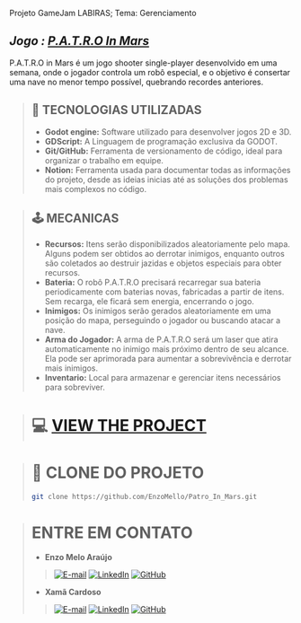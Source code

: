 Projeto GameJam LABIRAS; Tema: Gerenciamento

## ***Jogo :  [P.A.T.R.O In Mars](https://xamacardoso.itch.io/patro-in-mars)***
P.A.T.R.O in Mars é um jogo shooter single-player desenvolvido em uma semana, onde o jogador controla um robô especial, e o objetivo é consertar uma nave no menor tempo possível, quebrando recordes anteriores.

> ## 🔦 TECNOLOGIAS UTILIZADAS
> * **Godot engine:** Software utilizado para desenvolver jogos 2D e 3D.
> * **GDScript:**  A Linguagem de programação exclusiva da GODOT.
> * **Git/GitHub:**  Ferramenta de versionamento de código, ideal para organizar o trabalho em equipe.
> * **Notion:** Ferramenta usada para documentar todas as informações do projeto, desde as ideias inicias até as soluções dos problemas mais complexos no código.

> ## 🕹️ MECANICAS
>  * **Recursos:** Itens serão disponibilizados aleatoriamente pelo mapa. Alguns podem ser obtidos ao derrotar inimigos, enquanto outros são coletados ao destruir jazidas e objetos especiais para obter recursos.
>  * **Bateria:** O robô P.A.T.R.O precisará recarregar sua bateria periodicamente com baterias novas, fabricadas a partir de itens. Sem recarga, ele ficará sem energia, encerrando o jogo.
> * **Inimigos:** Os inimigos serão gerados aleatoriamente em uma posição do mapa, perseguindo o jogador ou buscando atacar a nave.
> * **Arma do Jogador:** A arma de P.A.T.R.O será um laser que atira automaticamente no inimigo mais próximo dentro de seu alcance. Ela pode ser aprimorada para aumentar a sobrevivência e derrotar mais inimigos.
> * **Inventario:** Local para armazenar e gerenciar itens necessários para sobreviver.


> # 💻 [VIEW THE PROJECT](https://xamacardoso.itch.io/patro-in-mars)
> 

> # 🔗 CLONE DO PROJETO
> ```bash
> git clone https://github.com/EnzoMello/Patro_In_Mars.git

> # ENTRE EM CONTATO
> * **Enzo Melo Araújo**
>> [![E-mail](https://img.shields.io/badge/-Email-32CD32?style=for-the-badge&logo=microsoft-outlook&logoColor=white)](enzomelo333@gmail.com)
>> [![LinkedIn](https://img.shields.io/badge/linkedin-%2332CD32.svg?style=for-the-badge&logo=linkedin&logoColor=white)](https://www.linkedin.com/in/enzo-melo-58b91a2b4/)
>> [![GitHub](https://img.shields.io/badge/GitHub-32CD32?style=for-the-badge&logo=github&logoColor=white)](https://github.com/EnzoMello)
> * **Xamã Cardoso**
>> [![E-mail](https://img.shields.io/badge/-Email-32CD32?style=for-the-badge&logo=microsoft-outlook&logoColor=white)](contato.xcardoso@gmail.com)
>> [![LinkedIn](https://img.shields.io/badge/linkedin-%2332CD32.svg?style=for-the-badge&logo=linkedin&logoColor=white)](https://www.linkedin.com/in/xamacardoso/)
>> [![GitHub](https://img.shields.io/badge/GitHub-32CD32?style=for-the-badge&logo=github&logoColor=white)](https://github.com/Xamacardoso)
